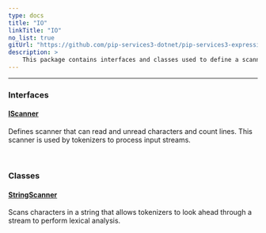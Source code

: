 ```yaml
---
type: docs
title: "IO"
linkTitle: "IO"
no_list: true
gitUrl: "https://github.com/pip-services3-dotnet/pip-services3-expressions-dotnet"
description: >
    This package contains interfaces and classes used to define a scanner.
---
```

---
<div class="module-body"> 

### Interfaces

#### [IScanner](iscanner)
Defines scanner that can read and unread characters and count lines. This scanner is used by tokenizers to process input streams.

<br>

### Classes

#### [StringScanner](string_scanner)
Scans characters in a string that allows tokenizers to look ahead through a stream to perform lexical analysis.

</div>

